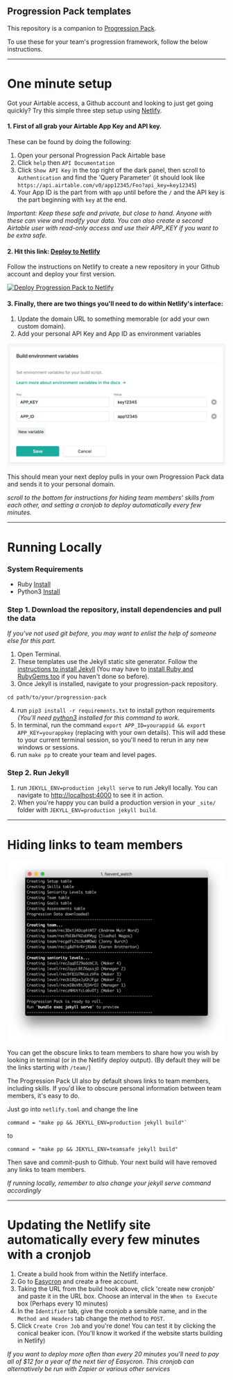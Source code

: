 ## Progression Pack templates

This repository is a companion to [Progression Pack](https://progressionpack.com).

To use these for your team's progression framework, follow the below instructions.

---

# One minute setup

Got your Airtable access, a Github account and looking to just get going quickly? Try this simple three step setup using [Netlify](https://netlify.com).


#### 1. First of all grab your Airtable App Key and API key. 

These can be found by doing the following:

1. Open your personal Progression Pack Airtable base
2. Click `help` then `API Documentation`
3. Click `Show API Key` in the top right of the dark panel, then scroll to `Authentication` and find the 'Query Parameter' (it should look like `https://api.airtable.com/v0/app12345/Foo?api_key=key12345`)
4. Your App ID is the part from with `app` until before the `/` and the API key is the part beginning with `key` at the end.

_Important: Keep these safe and private, but close to hand. Anyone with these can view and modify your data. You can also create a second Airtable user with read-only access and use their APP_KEY if you want to be extra safe._


#### 2. Hit this link: [Deploy to Netlify](https://app.netlify.com/start/deploy?repository=https://github.com/jonnyburch/progression-jekyll) 

Follow the instructions on Netlify to create a new repository in your Github account and deploy your first version.

[![Deploy Progression Pack to Netlify](https://www.netlify.com/img/deploy/button.svg)](https://app.netlify.com/start/deploy?repository=https://github.com/jonnyburch/progression-jekyll)


#### 3. Finally, there are two things you'll need to do within Netlify's interface:

1. Update the domain URL to something memorable (or add your own custom domain).
2. Add your personal API Key and App ID as environment variables

<img src="assets/docs/environment-variables.png" width="600" alt="environment variables"/>

This should mean your next deploy pulls in your own Progression Pack data and sends it to your personal domain.

_scroll to the bottom for instructions for hiding team members' skills from each other, and setting a cronjob to deploy automatically every few minutes._

---

# Running Locally

### System Requirements
- Ruby [Install](https://jekyllrb.com/docs/installation/macos/)
- Python3 [Install](https://realpython.com/installing-python/#macos-mac-os-x)

### Step 1. Download the repository, install dependencies and pull the data

_If you've not used git before, you may want to enlist the help of someone else for this part._

1. Open Terminal.
2. These templates use the Jekyll static site generator. Follow the [instructions to install Jekyll](https://jekyllrb.com/) (You may have to [install Ruby and RubyGems too](https://jekyllrb.com/docs/installation/) if you haven't done so before).
3. Once Jekyll is installed, navigate to your progression-pack repository.
```
cd path/to/your/progression-pack
```
4. run `pip3 install -r requirements.txt` to install python requirements _(You'll need [python3](https://realpython.com/installing-python/#macos-mac-os-x) installed for this command to work._
5. In terminal, run the command `export APP_ID=yourappid && export APP_KEY=yourappkey` (replacing with your own details). This will add these to your current terminal session, so you'll need to rerun in any new windows or sessions.
6. run `make pp` to create your team and level pages.


### Step 2. Run Jekyll

1. run `JEKYLL_ENV=production jekyll serve` to run Jekyll locally. You can navigate to [http://localhost:4000](http://localhost:4000) to see it in action.
2. When you're happy you can build a production version in your `_site/` folder with `JEKYLL_ENV=production jekyll build`.

---

# Hiding links to team members

<img src="assets/docs/terminal-links.png" width="600" alt="terminal output" /> 

You can get the obscure links to team members to share how you wish by looking in terminal (or in the Netlify deploy output). (By default they will be the links starting with `/team/`)

The Progression Pack UI also by default shows links to team members, including skills. If you'd like to obscure personal information between team members, it's easy to do. 

Just go into `netlify.toml` and change the line 
```
command = "make pp && JEKYLL_ENV=production jekyll build"`
```
to
```
command = "make pp && JEKYLL_ENV=teamsafe jekyll build"
```
Then save and commit-push to Github. Your next build will have removed any links to team members.

_If running locally, remember to also change your jekyll serve command accordingly_

---

# Updating the Netlify site automatically every few minutes with a cronjob

1. Create a build hook from within the Netlify interface. 
2. Go to [Easycron](https://www.easycron.com) and create a free account.
3. Taking the URL from the build hook above, click 'create new cronjob' and paste it in the URL box. Choose an interval in the `When to Execute` box (Perhaps every 10 minutes)
4. In the `Identifier` tab, give the cronjob a sensible name, and in the `Method and Headers` tab change the method to `POST`.
5. Click `Create Cron Job` and you're done! You can test it by clicking the conical beaker icon. (You'll know it worked if the website starts building in Netlify)

_If you want to deploy more often than every 20 minutes you'll need to pay all of $12 for a year of the next tier of Easycron. This cronjob can alternatively be run with Zapier or various other services_

